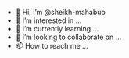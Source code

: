 - 👋 Hi, I’m @sheikh-mahabub
- 👀 I’m interested in ...
- 🌱 I’m currently learning ...
- 💞️ I’m looking to collaborate on ...
- 📫 How to reach me ...

<!---
sheikh-mahabub/sheikh-mahabub is a ✨ special ✨ repository because its `README.md` (this file) appears on your GitHub profile.
You can click the Preview link to take a look at your changes.
--->
